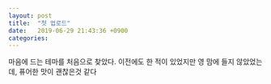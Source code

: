 ```yaml
---
layout: post
title:  "첫 업로드"
date:   2019-06-29 21:43:36 +0900
categories: 
---
```


마음에 드는 테마를 처음으로 찾았다.
이전에도 한 적이 있었지만 영 맘에 들지 않았었는데, 퓨어한 맛이 괜찮은것 같다

